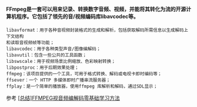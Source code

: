 #### FFmpeg是一套可以用来记录、转换数字音频、视频，并能将其转化为流的开源计算机程序。它包括了领先的音/视频编码库libavcodec等。
```
libavformat：用于各种音视频封装格式的生成和解析，包括获取解码所需信息以生成解码上下文结构
和读取音视频帧等功能；  
libavcodec：用于各种类型声音/图像编解码；  
libavutil：包含一些公共的工具函数；  
libswscale：用于视频场景比例缩放、色彩映射转换；  
libpostproc：用于后期效果处理；  
ffmpeg：该项目提供的一个工具，可用于格式转换、解码或电视卡即时编码等；  
ffsever：一个 HTTP 多媒体即时广播串流服务器；  
ffplay：是一个简单的播放器，使用ffmpeg 库解析和解码，通过SDL显示；  
```

参考 [[总结]FFMPEG视音频编解码零基础学习方法](https://blog.csdn.net/leixiaohua1020/article/details/15811977)